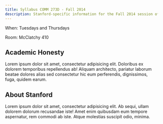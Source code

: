 ```yaml
---
title: Syllabus COMM 273D - Fall 2014
description: Stanford-specific information for the Fall 2014 session of Public Affairs Data Journalism COMM 273D, taught by Dan Nguyen
---
```


When: Tuesdays and Thursdays

Room: McClatchy 410


## Academic Honesty

Lorem ipsum dolor sit amet, consectetur adipisicing elit. Doloribus ex dolorem temporibus repellendus ab! Aliquam architecto, pariatur laborum beatae dolores alias sed consectetur hic eum perferendis, dignissimos, fuga, quidem earum.


## About Stanford

Lorem ipsum dolor sit amet, consectetur adipisicing elit. Ab sequi, ullam dolorem dolorum recusandae iste! Amet enim quibusdam eum tempore aspernatur, rem commodi ab iste. Atque molestias suscipit odio, minima.




